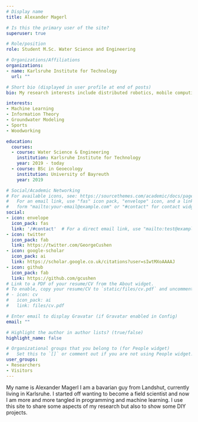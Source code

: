 ```yaml
---
# Display name
title: Alexander Magerl

# Is this the primary user of the site?
superuser: true

# Role/position
role: Student M.Sc. Water Science and Engineering

# Organizations/Affiliations
organizations:
- name: Karlsruhe Institute for Technology
  url: ""

# Short bio (displayed in user profile at end of posts)
bio: My research interests include distributed robotics, mobile computing and programmable matter.

interests:
- Machine Learning
- Information Theory
- Groundwater Modeling
- Sports 
- Woodworking

education:
  courses:
  - course: Water Science & Engineering    
    institution: Karlsruhe Institute for Technology
    year: 2019 - today
  - course: BSc in Geoecology
    institution: University of Bayreuth
    year: 2019

# Social/Academic Networking
# For available icons, see: https://sourcethemes.com/academic/docs/page-builder/#icons
#   For an email link, use "fas" icon pack, "envelope" icon, and a link in the
#   form "mailto:your-email@example.com" or "#contact" for contact widget.
social:
- icon: envelope
  icon_pack: fas
  link: '/#contact'  # For a direct email link, use "mailto:test@example.org".
- icon: twitter
  icon_pack: fab
  link: https://twitter.com/GeorgeCushen
- icon: google-scholar
  icon_pack: ai
  link: https://scholar.google.co.uk/citations?user=sIwtMXoAAAAJ
- icon: github
  icon_pack: fab
  link: https://github.com/gcushen
# Link to a PDF of your resume/CV from the About widget.
# To enable, copy your resume/CV to `static/files/cv.pdf` and uncomment the lines below.
# - icon: cv
#   icon_pack: ai
#   link: files/cv.pdf

# Enter email to display Gravatar (if Gravatar enabled in Config)
email: ""

# Highlight the author in author lists? (true/false)
highlight_name: false

# Organizational groups that you belong to (for People widget)
#   Set this to `[]` or comment out if you are not using People widget.
user_groups:
- Researchers
- Visitors
---
```


My name is Alexander Magerl I am a bavarian guy from Landshut, currently living in Karlsruhe. I started off wanting to become a field scientist and now I am more and more tangled in programming and machine learning. I use this site to share some aspects of my research but also to show some DIY projects. 
